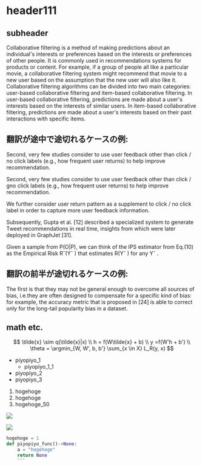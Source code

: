 # header111

## subheader

Collaborative filtering is a method of making predictions about an individual's interests or preferences based on the interests or preferences of other people. It is commonly used in recommendations systems for products or content. For example, if a group of people all like a particular movie, a collaborative filtering system might recommend that movie to a new user based on the assumption that the new user will also like it. Collaborative filtering algorithms can be divided into two main categories: user-based collaborative filtering and item-based collaborative filtering. In user-based collaborative filtering, predictions are made about a user's interests based on the interests of similar users. In item-based collaborative filtering, predictions are made about a user's interests based on their past interactions with specific items.

## 翻訳が途中で途切れるケースの例:

Second, very few studies consider to use user feedback other than click / no click labels (e.g., how frequent user returns) to help improve recommendation.

Second, very few studies consider to use user feedback other than click / gno click labels (e.g., how frequent user returns) to help improve recommendation.

We further consider user return pattern as a supplement to click / no click label in order to capture more user feedback information.

Subsequently, Gupta et al. [12] described a specialized system to generate Tweet recommendations in real time, insights from which were later deployed in GraphJet [31].

<!-- "/"だけでなく、"|"のケースも翻訳が途切れてしまう... -->

Given a sample from P(O|P), we can think of the IPS estimator from Eq.(10) as the Empirical Risk Rˆ(Yˆ ) that estimates R(Yˆ ) for any Yˆ .

## 翻訳の前半が途切れるケースの例:

The first is that they may not be general enough to overcome all sources of bias, i.e.they are often designed to compensate for a specific kind of bias: for example, the accuracy metric that is proposed in [24] is able to correct only for the long-tail popularity bias in a dataset.

<!-- for example以下のみが翻訳されてしまう...! -->

## math etc.

$$
\tilde{x} \sim q(\tilde{x}|x) \\
h = f(W\tilde{x} + b) \\
y =f(W'h + b') \\
\theta = \argmin_{W, W', b, b'} \sum_{x \in X} L_R(y, x)
$$

- piyopiyo_1
  - piyopiyo_1_1
- piyopiyo_2
- piyopiyo_3

1. hogehoge
2. hogehoge
3. hogehoge_50

![](hogehoge.png)

<img src="hogehoge.png">

````python
hogehoge = 1
def piyopiyo_func()->None:
    a = "hogehoge"
    return None
    ```
````
